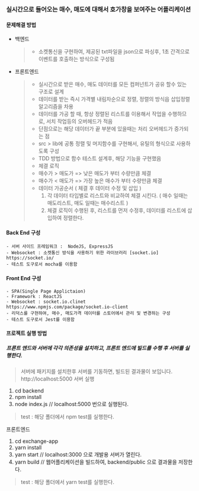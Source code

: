 ### 실시간으로 들어오는 매수, 매도에 대해서 호가창을 보여주는 어플리케이션

#### 문제해결 방법
  - 백엔드
     > - 소켓통신을 구현하여, 제공된 txt파일을 json으로 파싱후, 1초 간격으로 이벤트를 호출하는 방식으로 구성됨
  
  - 프론트엔드
     > - 실시간으로 받은 매수, 매도 데이터를 모든 컴퍼넌트가 공유 할수 있는 구조로 설계
     > - 데이터를 받는 즉시 가격별 내림차순으로 정렬, 정렬의 방식읍 삽입정렬 알고리즘을 차용
     > - 데이터를 가공 할 때, 항상 정렬된 리스트를 이용해서 작업을 수행하므로, 서치 작업등의 오버헤드가 적음
     > - 단점으로는 해당 데이터가 끝 부분에 있을때는 처리 오버헤드가 증가되는 점
     > - src > lib에 공통 정렬 및 머지함수를 구현해서, 유틸의 형식으로 사용하도록 구성
     > - TDD 방법으로 함수 테스트 설계후, 해당 기능을 구현했음
     > - 체결 로직
     >  - 매수가 > 매도가 => 낮은 매도가 부터 수량만큼 체결
     >  - 매수가 < 매도가 => 가장 높은 매수가 부터 수량만큼 체결
     > - 데이터 가공순서 ( 체결 후 데이터 수정 및 삽입 )
     >   1. 각 데이터 타입별로 리스트와 비교하여 체결 시킨다. ( 매수 일때는 매도리스트, 매도 일때는 매수리스트 )
     >   2. 체결 로직이 수행된 후, 리스트를 먼저 수정후, 데이터를 리스트에 삽입하여 정렬한다.

#### Back End 구성
    - 서버 사이드 프레임워크 :  NodeJS, ExpressJS
    - Websocket : 소켓통신 방식을 사용하기 위한 라이브러리 [socket.io] https://socket.io/
    - 테스트 도구로서 mocha를 이용함

#### Front End 구성
    - SPA(Single Page Applictaion)
    - Framework : ReactJS
    - Websocket : socket.io.clinet https://www.npmjs.com/package/socket.io-client
    - 리덕스를 구현하여, 매수, 매도가격 데이터를 스토어에서 관리 및 변경하는 구성
    - 테스트 도구로서 Jest를 이용함

#### 프로젝트 실행 방법

##### 프론트 엔드와 서버에 각각 의존성을 설치하고, 프론트 엔드에 빌드를 수행 후 서버를 실행한다.
> 서버에 패키지를 설치한후 서버를 기동하면, 빌드된 결과물이 보입니다. http://localhost:5000
서버 실행
  1. cd backend
  2. npm install
  3. node index.js // localhost:5000 번으로 실행된다.

> test : 해당 폴더에서 npm test를 실행한다.

프론트엔드
  1. cd exchange-app
  2. yarn install
  3. yarn start // localhost:3000 으로 개발용 서버가 열린다.
  4. yarn build // 웹어플리케이션을 빌드하여, backend/public 으로 결과물을 저장한다.

> test : 해당 폴더에서 yarn test를 실행한다.